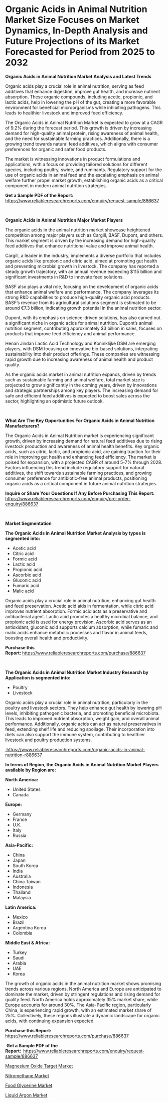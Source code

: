 <p><h1>Organic Acids in Animal Nutrition Market Size Focuses on Market Dynamics, In-Depth Analysis and Future Projections of its Market Forecasted for Period from 2025 to 2032</h1></p><p><strong>Organic Acids in Animal Nutrition Market Analysis and Latest Trends</strong></p>
<p><p>Organic acids play a crucial role in animal nutrition, serving as feed additives that enhance digestion, improve gut health, and increase nutrient absorption. These organic compounds, including acetic, propionic, and lactic acids, help in lowering the pH of the gut, creating a more favorable environment for beneficial microorganisms while inhibiting pathogens. This leads to healthier livestock and improved feed efficiency.</p><p>The Organic Acids in Animal Nutrition Market is expected to grow at a CAGR of 9.2% during the forecast period. This growth is driven by increasing demand for high-quality animal protein, rising awareness of animal health, and the need for sustainable farming practices. Additionally, there is a growing trend towards natural feed additives, which aligns with consumer preferences for organic and safer food products.</p><p>The market is witnessing innovations in product formulations and applications, with a focus on providing tailored solutions for different species, including poultry, swine, and ruminants. Regulatory support for the use of organic acids in animal feed and the escalating emphasis on animal welfare further propel market growth, establishing organic acids as a critical component in modern animal nutrition strategies.</p></p>
<p><strong>Get a Sample PDF of the Report:&nbsp;</strong> <a href="https://www.reliableresearchreports.com/enquiry/request-sample/886637?utm_campaign=116&utm_medium=2&utm_source=Github&utm_content=ia&utm_term=31032025&utm_id=organic-acids-in-animal-nutrition">https://www.reliableresearchreports.com/enquiry/request-sample/886637</a></p>
<p>&nbsp;</p>
<p><strong>Organic Acids in Animal Nutrition Major Market Players</strong></p>
<p><p>The organic acids in the animal nutrition market showcase heightened competition among major players such as Cargill, BASF, Dupont, and others. This market segment is driven by the increasing demand for high-quality feed additives that enhance nutritional value and improve animal health.</p><p>Cargill, a leader in the industry, implements a diverse portfolio that includes organic acids like propionic and citric acid, aimed at promoting gut health and preventing microbial growth in livestock. The company has reported a steady growth trajectory, with an annual revenue exceeding $115 billion and significant investments in R&D to innovate feed solutions.</p><p>BASF also plays a vital role, focusing on the development of organic acids that enhance animal welfare and performance. The company leverages its strong R&D capabilities to produce high-quality organic acid products. BASF’s revenue from its agricultural solutions segment is estimated to be around €7.3 billion, indicating growth potential in the animal nutrition sector.</p><p>Dupont, with its emphasis on science-driven solutions, has also carved out a significant niche in organic acids for animal nutrition. Dupont’s animal nutrition segment, contributing approximately $3 billion in sales, focuses on products that improve feed efficiency and animal performance.</p><p>Henan Jindan Lactic Acid Technology and Koninklijke DSM are emerging players, with DSM focusing on innovative bio-based solutions, integrating sustainability into their product offerings. These companies are witnessing rapid growth due to increasing awareness of animal health and product quality.</p><p>As the organic acids market in animal nutrition expands, driven by trends such as sustainable farming and animal welfare, total market size is projected to grow significantly in the coming years, driven by innovations and strategic partnerships among key players. The increasing demand for safe and efficient feed additives is expected to boost sales across the sector, highlighting an optimistic future outlook.</p></p>
<p>&nbsp;</p>
<p><strong>What Are The Key Opportunities For Organic Acids in Animal Nutrition Manufacturers?</strong></p>
<p><p>The Organic Acids in Animal Nutrition market is experiencing significant growth, driven by increasing demand for natural feed additives due to rising livestock production and awareness of animal health benefits. Key organic acids, such as citric, lactic, and propionic acid, are gaining traction for their role in improving gut health and enhancing feed efficiency. The market is poised for expansion, with a projected CAGR of around 5-7% through 2028. Factors influencing this trend include regulatory support for natural additives, the shift towards sustainable farming practices, and growing consumer preference for antibiotic-free animal products, positioning organic acids as a critical component in future animal nutrition strategies.</p></p>
<p><strong>Inquire or Share Your Questions If Any Before Purchasing This Report:</strong> <a href="https://www.reliableresearchreports.com/enquiry/pre-order-enquiry/886637?utm_campaign=116&utm_medium=2&utm_source=Github&utm_content=ia&utm_term=31032025&utm_id=organic-acids-in-animal-nutrition">https://www.reliableresearchreports.com/enquiry/pre-order-enquiry/886637</a></p>
<p>&nbsp;</p>
<p><strong>Market Segmentation</strong></p>
<p><strong>The Organic Acids in Animal Nutrition Market Analysis by types is segmented into:</strong></p>
<p><ul><li>Acetic acid</li><li>Citric acid</li><li>Formic acid</li><li>Lactic acid</li><li>Propionic acid</li><li>Ascorbic acid</li><li>Gluconic acid</li><li>Fumaric acid</li><li>Malic acid</li></ul></p>
<p><p>Organic acids play a crucial role in animal nutrition, enhancing gut health and feed preservation. Acetic acid aids in fermentation, while citric acid improves nutrient absorption. Formic acid acts as a preservative and antibacterial agent. Lactic acid promotes a healthy microbial balance, and propionic acid is used for energy provision. Ascorbic acid serves as an antioxidant, gluconic acid supports calcium absorption, while fumaric and malic acids enhance metabolic processes and flavor in animal feeds, boosting overall health and productivity.</p></p>
<p><strong>Purchase this Report:&nbsp;</strong><a href="https://www.reliableresearchreports.com/purchase/886637?utm_campaign=116&utm_medium=2&utm_source=Github&utm_content=ia&utm_term=31032025&utm_id=organic-acids-in-animal-nutrition">https://www.reliableresearchreports.com/purchase/886637</a></p>
<p>&nbsp;</p>
<p><strong>The Organic Acids in Animal Nutrition Market Industry Research by Application is segmented into:</strong></p>
<p><ul><li>Poultry</li><li>Livestock</li></ul></p>
<p><p>Organic acids play a crucial role in animal nutrition, particularly in the poultry and livestock sectors. They help enhance gut health by lowering pH levels, inhibiting pathogenic bacteria, and promoting beneficial microbiota. This leads to improved nutrient absorption, weight gain, and overall animal performance. Additionally, organic acids can act as natural preservatives in feed, extending shelf life and reducing spoilage. Their incorporation into diets can also support the immune system, contributing to healthier livestock and poultry production systems.</p></p>
<p><a href="https://www.reliableresearchreports.com/organic-acids-in-animal-nutrition-r886637?utm_campaign=116&utm_medium=2&utm_source=Github&utm_content=ia&utm_term=31032025&utm_id=organic-acids-in-animal-nutrition">&nbsp;https://www.reliableresearchreports.com/organic-acids-in-animal-nutrition-r886637</a></p>
<p><strong>In terms of Region, the Organic Acids in Animal Nutrition Market Players available by Region are:</strong></p>
<p>
    <p> <strong> North America: </strong>
        <ul>
            <li>United States</li>
            <li>Canada</li>
        </ul>
        </p> 
    <p> <strong> Europe: </strong>
        <ul>
            <li>Germany</li>
            <li>France</li>
            <li>U.K.</li>
            <li>Italy</li>
            <li>Russia</li>
        </ul>
        </p> 
    <p> <strong> Asia-Pacific: </strong>
        <ul>
            <li>China</li>
            <li>Japan</li>
            <li>South Korea</li>
            <li>India</li>
            <li>Australia</li>
            <li>China Taiwan</li>
            <li>Indonesia</li>
            <li>Thailand</li>
            <li>Malaysia</li>
        </ul>
        </p> 
    <p> <strong> Latin America: </strong>
        <ul>
            <li>Mexico</li>
            <li>Brazil</li>
            <li>Argentina Korea</li>
            <li>Colombia</li>
        </ul>
        </p> 
    <p> <strong> Middle East & Africa: </strong>
        <ul>
            <li>Turkey</li>
            <li>Saudi</li>
            <li>Arabia</li>
            <li>UAE</li>
            <li>Korea</li>
        </ul>
    </p>
    </p>
<p><p>The growth of organic acids in the animal nutrition market shows promising trends across various regions. North America and Europe are anticipated to dominate the market, driven by stringent regulations and rising demand for quality feed. North America holds approximately 35% market share, while Europe accounts for around 30%. The Asia-Pacific region, particularly China, is experiencing rapid growth, with an estimated market share of 25%. Collectively, these regions illustrate a dynamic landscape for organic acids, with continuing expansion expected.</p></p>
<p><strong>Purchase this Report: </strong><a href="https://www.reliableresearchreports.com/purchase/886637?utm_campaign=116&utm_medium=2&utm_source=Github&utm_content=ia&utm_term=31032025&utm_id=organic-acids-in-animal-nutrition">https://www.reliableresearchreports.com/purchase/886637</a></p>
<p>&nbsp;<strong>Get a Sample PDF of the Report:&nbsp;&nbsp;</strong><a href="https://www.reliableresearchreports.com/enquiry/request-sample/886637?utm_campaign=116&utm_medium=2&utm_source=Github&utm_content=ia&utm_term=31032025&utm_id=organic-acids-in-animal-nutrition">https://www.reliableresearchreports.com/enquiry/request-sample/886637</a></p>
<p><strong></strong></p>
<p><p><a href="https://github.com/baetahassaz6/Market-Research-Report-List-1/blob/main/magnesium-oxide-target-market.md?utm_campaign=116&utm_medium=2&utm_source=Github&utm_content=ia&utm_term=31032025&utm_id=organic-acids-in-animal-nutrition">Magnesium Oxide Target Market</a></p><p><a href="https://github.com/seyalshudae7/Market-Research-Report-List-1/blob/main/nitromethane-market.md?utm_campaign=116&utm_medium=2&utm_source=Github&utm_content=ia&utm_term=31032025&utm_id=organic-acids-in-animal-nutrition">Nitromethane Market</a></p><p><a href="https://github.com/oliffzillamv/Market-Research-Report-List-1/blob/main/food-glycerine-market.md?utm_campaign=116&utm_medium=2&utm_source=Github&utm_content=ia&utm_term=31032025&utm_id=organic-acids-in-animal-nutrition">Food Glycerine Market</a></p><p><a href="https://github.com/koskasislo39/Market-Research-Report-List-1/blob/main/liquid-argon-market.md?utm_campaign=116&utm_medium=2&utm_source=Github&utm_content=ia&utm_term=31032025&utm_id=organic-acids-in-animal-nutrition">Liquid Argon Market</a></p></p>